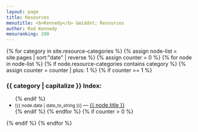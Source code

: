 ```yaml
---
layout: page
title: Resources
menutitle: <b>Kennedy</b> &middot; Resources
author: Rod Kennedy
menuranking: 200
---
```


{% for category in site.resource-categories %}
	{% assign node-list = site.pages | sort:"date" | reverse %}
	{% assign counter = 0 %}
	{% for node in node-list %}
		{% if node.resource-categories contains category %}
			{% assign counter = counter | plus: 1 %}
			{% if counter == 1 %}
### {{ category | capitalize }} Index:
<ul>
			{% endif %}
<li><small>[{{ node.date | date_to_string }}]</small> &mdash;
		<a href="{{ site.baseurl }}{{ node.url }}">{{ node.title }}</a></li>
		{% endif %}
	{% endfor %}
	{% if counter > 0 %}
</ul>
	{% endif %}
{% endfor %}
